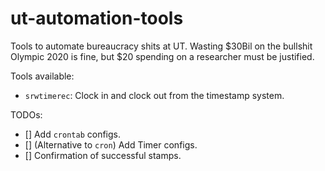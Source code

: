 # ut-automation-tools
Tools to automate bureaucracy shits at UT.
Wasting $30Bil on the bullshit Olympic 2020 is fine, but $20 spending on a researcher must be justified.

Tools available:
- `srwtimerec`: Clock in and clock out from the timestamp system.

TODOs:
- [] Add `crontab` configs.
- [] (Alternative to `cron`) Add Timer configs.
- [] Confirmation of successful stamps.
